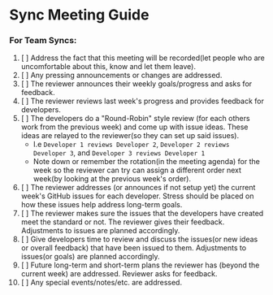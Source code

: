 # Sync Meeting Guide

### For Team Syncs:

1. [ ] Address the fact that this meeting will be recorded\(let people who are uncomfortable about this, know and let them leave\).
2. [ ] Any pressing announcements or changes are addressed.
3. [ ] The reviewer announces their weekly goals/progress and asks for feedback.
4. [ ] The reviewer reviews last week's progress and provides feedback for developers.
5. [ ] The developers do a "Round-Robin" style review \(for each others work from the previous week\) and come up with issue ideas. These ideas are relayed to the reviewer\(so they can set up said issues\).
   * I.e `Developer 1 reviews Developer 2`, `Developer 2 reviews Developer 3`, and `Developer 3 reviews Developer 1`
   *  Note down or remember the rotation\(in the meeting agenda\) for the week so the reviewer can try can assign a different order next week\(by looking at the previous week's order\).
6. [ ] The reviewer addresses \(or announces if not setup yet\) the current week's GitHub issues for each developer. Stress should be placed on how these issues help address long-term goals. 
7. [ ] The reviewer makes sure the issues that the developers have created meet the standard or not. The reviewer gives their feedback. Adjustments to issues  are planned accordingly.
8. [ ] Give developers time to review and discuss the issues\(or new ideas or overall feedback\) that have been issued to them. Adjustments to issues\(or goals\)  are planned accordingly.
9. [ ] Future long-term and short-term plans the reviewer has \(beyond the current week\) are addressed. Reviewer asks for feedback.
10. [ ] Any special events/notes/etc. are addressed.

